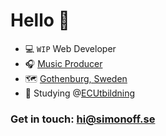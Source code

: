 # Hello 👋

- 💻 `WIP` Web Developer
- 🎧 [Music Producer](https://open.spotify.com/playlist/4fkkMx9Zx0ljoHOhXlgRMS)
- 🗺 [Gothenburg, Sweden](https://www.google.com/maps/place/Gothenburg/)
- 📝 Studying @[ECUtbildning](https://ecutbildning.se/utbildningar/webbutvecklare-inom-net/)

### Get in touch: hi@simonoff.se

